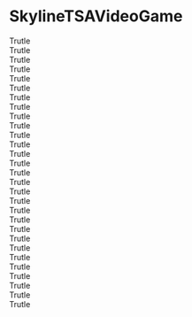 # SkylineTSAVideoGame
<!--we are making a video game and need to share files.-->
Trutle<br>
Trutle<br>
Trutle<br>
Trutle<br>
Trutle<br>
Trutle<br>
Trutle<br>
Trutle<br>
Trutle<br>
Trutle<br>
Trutle<br>
Trutle<br>
Trutle<br>
Trutle<br>
Trutle<br>
Trutle<br>
Trutle<br>
Trutle<br>
Trutle<br>
Trutle<br>
Trutle<br>
Trutle<br>
Trutle<br>
Trutle<br>
Trutle<br>
Trutle<br>
Trutle<br>
Trutle<br>
Trutle<br>

